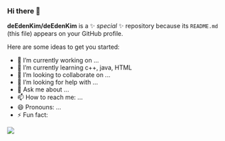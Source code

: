 ### Hi there 👋


**deEdenKim/deEdenKim** is a ✨ _special_ ✨ repository because its `README.md` (this file) appears on your GitHub profile.

Here are some ideas to get you started:
  
- 🔭 I’m currently working on ...
- 🌱 I’m currently learning c++, java, HTML
- 👯 I’m looking to collaborate on ...
- 🤔 I’m looking for help with ...
- 💬 Ask me about ...
- 📫 How to reach me: ...
- 😄 Pronouns: ...
- ⚡ Fun fact: 

<a href="https://developer.cplusplus.com" target="_blank"><img src="https://img.shields.io/badge/C++-#00599Cstyle=flat-square&logo=C++&logoColor=white"/></a>
